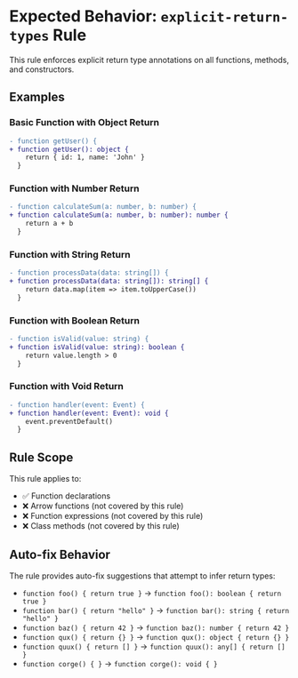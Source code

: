 # Expected Behavior: `explicit-return-types` Rule

This rule enforces explicit return type annotations on all functions, methods, and constructors.

## Examples

### Basic Function with Object Return

```diff
- function getUser() {
+ function getUser(): object {
    return { id: 1, name: 'John' }
  }
```

### Function with Number Return

```diff
- function calculateSum(a: number, b: number) {
+ function calculateSum(a: number, b: number): number {
    return a + b
  }
```

### Function with String Return

```diff
- function processData(data: string[]) {
+ function processData(data: string[]): string[] {
    return data.map(item => item.toUpperCase())
  }
```

### Function with Boolean Return

```diff
- function isValid(value: string) {
+ function isValid(value: string): boolean {
    return value.length > 0
  }
```

### Function with Void Return

```diff
- function handler(event: Event) {
+ function handler(event: Event): void {
    event.preventDefault()
  }
```

## Rule Scope

This rule applies to:

- ✅ Function declarations
- ❌ Arrow functions (not covered by this rule)
- ❌ Function expressions (not covered by this rule)
- ❌ Class methods (not covered by this rule)

## Auto-fix Behavior

The rule provides auto-fix suggestions that attempt to infer return types:

- `function foo() { return true }` → `function foo(): boolean { return true }`
- `function bar() { return "hello" }` → `function bar(): string { return "hello" }`
- `function baz() { return 42 }` → `function baz(): number { return 42 }`
- `function qux() { return {} }` → `function qux(): object { return {} }`
- `function quux() { return [] }` → `function quux(): any[] { return [] }`
- `function corge() { }` → `function corge(): void { }`
